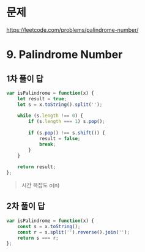 # 문제
https://leetcode.com/problems/palindrome-number/

# 9. Palindrome Number

## 1차 풀이 답
``` javascript
var isPalindrome = function(x) {
    let result = true;
    let s = x.toString().split('');
    
    while (s.length !== 0) {
        if (s.length === 1) s.pop();
        
        if (s.pop() !== s.shift()) {
            result = false;
            break;
        } 
    }
    
    return result;
};
```
> 시간 복잡도 o(n)

## 2차 풀이 답
``` javascript
var isPalindrome = function(x) {
    const s = x.toString();
    const r = s.split('').reverse().join('');
    return s === r;
};
```

